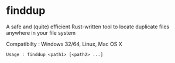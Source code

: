 # finddup
A safe and (quite) efficient Rust-written tool to locate duplicate files anywhere in your file system

Compatibilty : Windows 32/64, Linux, Mac OS X 

```Usage : finddup <path1> [<path2> ...]```
